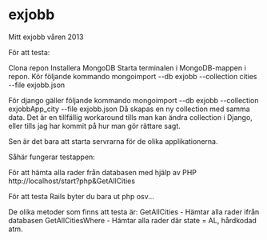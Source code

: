 exjobb
======

Mitt exjobb våren 2013

För att testa:

Clona repon
Installera MongoDB
Starta terminalen i MongoDB-mappen i repon.
Kör följande kommando mongoimport --db exjobb --collection cities --file exjobb.json

För django gäller följande kommando
mongoimport --db exjobb --collection exjobbApp_city --file exjobb.json
Då skapas en ny collection med samma data. Det är en tillfällig workaround tills man kan ändra collection i Django, eller tills jag har kommit på hur man gör rättare sagt.

Sen är det bara att starta servrarna för de olika applikationerna.

Såhär fungerar testappen:

För att hämta alla rader från databasen med hjälp av PHP
http://localhost/start?php&GetAllCities

För att testa Rails byter du bara ut php osv...

De olika metoder som finns att testa är:
GetAllCities - Hämtar alla rader ifrån databasen
GetAllCitiesWhere - Hämtar alla rader där state = AL, hårdkodad atm.
